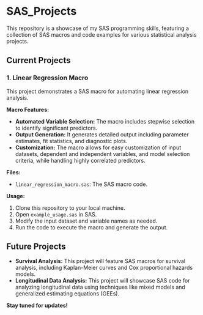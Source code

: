 # SAS_Projects

This repository is a showcase of my SAS programming skills, featuring a collection of SAS macros and code examples for various statistical analysis projects.

## Current Projects

### 1. Linear Regression Macro

This project demonstrates a SAS macro for automating linear regression analysis.

**Macro Features:**

* **Automated Variable Selection:** The macro includes stepwise selection to identify significant predictors.
* **Output Generation:** It generates detailed output including parameter estimates, fit statistics, and diagnostic plots.
* **Customization:** The macro allows for easy customization of input datasets, dependent and independent variables, and model selection criteria, while handling highly correlated predictors.

**Files:**
* `linear_regression_macro.sas`:  The SAS macro code.


**Usage:**

1.  Clone this repository to your local machine.
2.  Open `example_usage.sas` in SAS.
3.  Modify the input dataset and variable names as needed.
4.  Run the code to execute the macro and generate the output.

## Future Projects

* **Survival Analysis:**  This project will feature SAS macros for survival analysis, including Kaplan-Meier curves and Cox proportional hazards models.
* **Longitudinal Data Analysis:** This project will showcase SAS code for analyzing longitudinal data using techniques like mixed models and generalized estimating equations (GEEs).

**Stay tuned for updates!**
